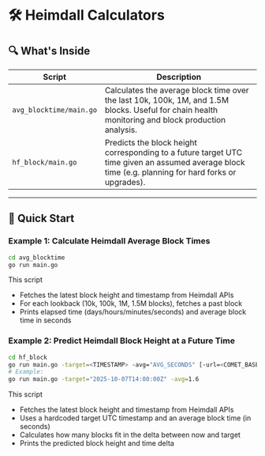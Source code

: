 # 🛠️ Heimdall Calculators

## 🔍 What's Inside

| Script                  | Description                                                                                                                                         |
|-------------------------|-----------------------------------------------------------------------------------------------------------------------------------------------------|
| `avg_blocktime/main.go` | Calculates the average block time over the last 10k, 100k, 1M, and 1.5M blocks. Useful for chain health monitoring and block production analysis.   |
| `hf_block/main.go`      | Predicts the block height corresponding to a future target UTC time given an assumed average block time (e.g. planning for hard forks or upgrades). |

---

## 🚀 Quick Start

### Example 1: Calculate Heimdall Average Block Times

```bash
cd avg_blocktime
go run main.go
```

This script
- Fetches the latest block height and timestamp from Heimdall APIs
- For each lookback (10k, 100k, 1M, 1.5M blocks), fetches a past block
- Prints elapsed time (days/hours/minutes/seconds) and average block time in seconds


### Example 2: Predict Heimdall Block Height at a Future Time

```bash
cd hf_block
go run main.go -target=<TIMESTAMP> -avg="AVG_SECONDS" [-url=<COMET_BASE_URL>] 
# Example:
go run main.go -target="2025-10-07T14:00:00Z" -avg=1.6
```

This script
- Fetches the latest block height and timestamp from Heimdall APIs
- Uses a hardcoded target UTC timestamp and an average block time (in seconds)
- Calculates how many blocks fit in the delta between now and target
- Prints the predicted block height and time delta
